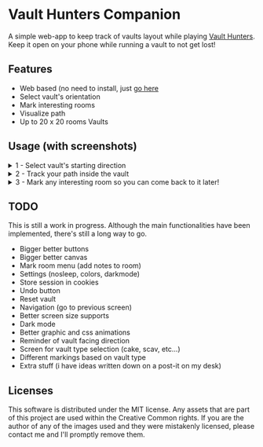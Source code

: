 # Vault Hunters Companion
A simple web-app to keep track of vaults layout while playing [Vault Hunters](https://vaulthunters.gg/).  
Keep it open on your phone while running a vault to not get lost!

## Features
- Web based (no need to install, just [go here](https://main--harmonious-cactus-5342b3.netlify.app/)
- Select vault's orientation
- Mark interesting rooms
- Visualize path
- Up to 20 x 20 rooms Vaults

## Usage (with screenshots)
<details>
  <summary>
     1 - Select vault's starting direction
  </summary>
  
  ![immagine](https://github.com/CanobbioE/vault-hunters-companion/assets/5831535/c387ced1-cac6-43d4-b671-cda5fbc5dc5a)
  
</details>

<details>
  <summary>
     2 - Track your path inside the vault
  </summary>

  ![immagine](https://github.com/CanobbioE/vault-hunters-companion/assets/5831535/dbf439ba-96be-4358-b875-a9256f3fa00d)

</details>


<details>
  <summary>
     3 - Mark any interesting room so you can come back to it later!
  </summary>
  
![immagine](https://github.com/CanobbioE/vault-hunters-companion/assets/5831535/c6e07adb-0151-43b0-948c-00b3c56c6837)

</details>


## TODO
This is still a work in progress. Although the main functionalities have been implemented, there's still a long way to go.
- Bigger better buttons
- Bigger better canvas
- Mark room menu (add notes to room)
- Settings (nosleep, colors, darkmode)
- Store session in cookies
- Undo button
- Reset vault
- Navigation (go to previous screen)
- Better screen size supports
- Dark mode
- Better graphic and css animations
- Reminder of vault facing direction
- Screen for vault type selection (cake, scav, etc...)
- Different markings based on vault type
- Extra stuff (i have ideas written down on a post-it on my desk)

## Licenses
This software is distributed under the MIT license.
Any assets that are part of this project are used within the Creative Common rights.
If you are the author of any of the images used and they were mistakenly licensed, please contact me and I'll promptly remove them.
